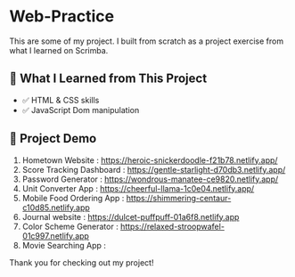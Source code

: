 # Web-Practice

This are some of my project. I built from scratch as a project exercise from what I learned on Scrimba.


## 📘 What I Learned from This Project

- ✅ HTML & CSS skills
- ✅ JavaScript Dom manipulation 

## 📘 Project Demo

  1) Hometown Website : https://heroic-snickerdoodle-f21b78.netlify.app/
  2) Score Tracking Dashboard : https://gentle-starlight-d70db3.netlify.app/
  3) Password Generator : https://wondrous-manatee-ce9820.netlify.app/
  4) Unit Converter App : https://cheerful-llama-1c0e04.netlify.app/
  5) Mobile Food Ordering App : https://shimmering-centaur-c10d85.netlify.app
  6) Journal website : https://dulcet-puffpuff-01a6f8.netlify.app
  7) Color Scheme Generator : https://relaxed-stroopwafel-01c997.netlify.app
  8) Movie Searching App : 

Thank you for checking out my project!

